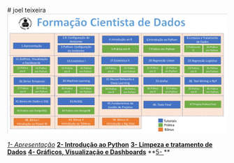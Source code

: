<p align='center'> <p>
# joel teixeira
<img src="https://github.com/tjoelc/Forma-o-Cientista-de-Dados---Prof.-Fernando-Amaral/blob/main/Sem%20t%C3%ADtulo.png" alt="Formação CIentista de Dados">

*[1- Apresentação](url)*
**[2- Introdução ao Python](url)**
**[3- Limpeza e tratamento de Dados](url)**
**[4- Gráficos, Visualização e Dashboards](url)**
**[5- ](url) **
